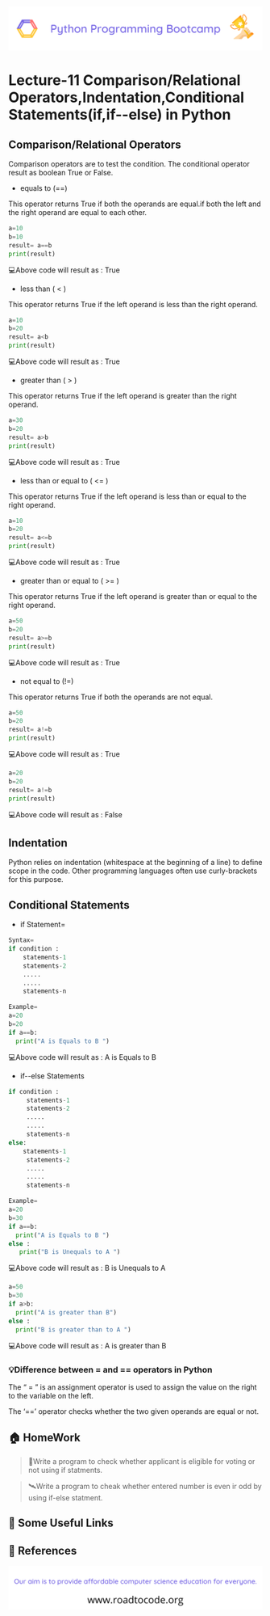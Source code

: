 <!-- HEADER -->
<p align="center">
  <img  src="./../assets/header.png" />
</p>

# Lecture-11 Comparison/Relational Operators,Indentation,Conditional Statements(if,if--else) in Python

## Comparison/Relational Operators

Comparison operators are to test the condition. The conditional operator result as boolean True or False.

* equals to (==)

This operator returns True if both the operands are equal.if both the left and the right operand are equal to each other.
```python
a=10
b=10
result= a==b
print(result)
```
💻Above code will result as : True  

* less than ( < )

This operator returns True if the left operand is less than the right operand.

```python
a=10
b=20
result= a<b
print(result)
```
💻Above code will result as : True  

* greater than ( > )

This operator returns True if the left operand is greater than the right operand.
```python 
a=30
b=20
result= a>b
print(result)
```
💻Above code will result as : True  

* less than or equal to ( <= )

This operator returns True if the left operand is less than or equal to the right operand.
```python
a=10
b=20
result= a<=b
print(result)
```
💻Above code will result as : True  

* greater than or equal to ( >= )

This operator returns True if the left operand is greater than or equal to the right operand.
```python
a=50
b=20
result= a>=b
print(result)
```
💻Above code will result as : True 

* not equal to (!=)

This operator returns True if both the operands are not equal.
```python
a=50
b=20
result= a!=b
print(result)
```
💻Above code will result as : True 

```python
a=20
b=20
result= a!=b
print(result)
```
💻Above code will result as : False

## Indentation

Python relies on indentation (whitespace at the beginning of a line) to define scope in the code. Other programming languages often use curly-brackets for this purpose.

## Conditional Statements

* if Statement=
 ```python
 Syntax=
 if condition :
     statements-1
     statements-2
     .....
     .....
     statements-n
```
```python
Example=
a=20
b=20
if a==b:
  print("A is Equals to B ")
```
💻Above code will result as : A is Equals to B

* if--else Statements
```python
if condition :
     statements-1
     statements-2
     .....
     .....
     statements-n
else:
    statements-1
     statements-2
     .....
     .....
     statements-n
```
```python
Example=
a=20
b=30
if a==b:
  print("A is Equals to B ")
else :
   print("B is Unequals to A ")
```
💻Above code will result as : B is Unequals to A

```python
a=50
b=30
if a>b:
  print("A is greater than B")
else :
  print("B is greater than to A ")
```
💻Above code will result as : A is greater than B


###  💡Difference between = and == operators in Python

The “ = ” is an assignment operator is used to assign the value on the right to the variable on the left. 

The ‘==’ operator checks whether the two given operands are equal or not.

## 🏠 HomeWork
>🚁Write a program to check whether applicant is eligible for voting or not using if statments.


>🛰️Write a program to cheak whether entered number is even ir odd by using if-else statment.

## 🔗 Some Useful Links

## 📖 References

<!-- FOOTER -->
<p align="center">
  <img  src="./../assets/footer.png" />
</p>  
